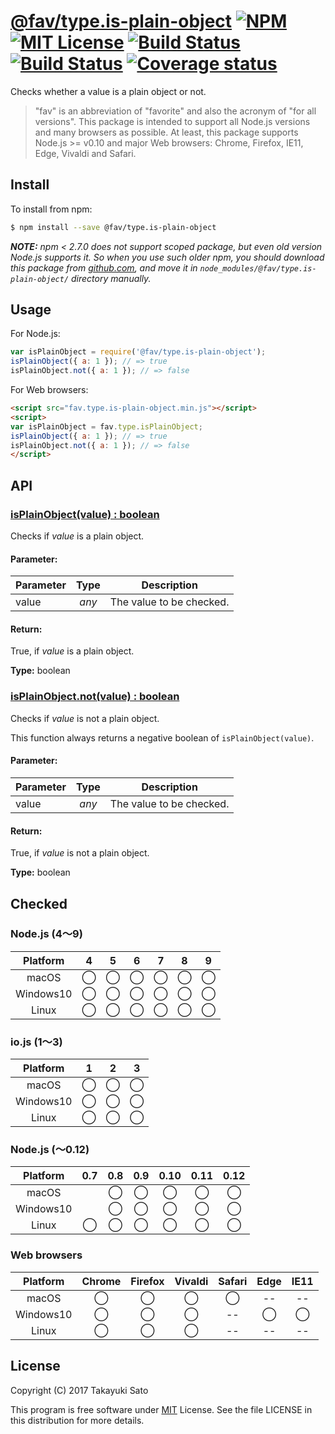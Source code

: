 # [@fav/type.is-plain-object][repo-url] [![NPM][npm-img]][npm-url] [![MIT License][mit-img]][mit-url] [![Build Status][travis-img]][travis-url] [![Build Status][appveyor-img]][appveyor-url] [![Coverage status][coverage-img]][coverage-url]

Checks whether a value is a plain object or not.

> "fav" is an abbreviation of "favorite" and also the acronym of "for all versions".
> This package is intended to support all Node.js versions and many browsers as possible.
> At least, this package supports Node.js >= v0.10 and major Web browsers: Chrome, Firefox, IE11, Edge, Vivaldi and Safari.

## Install

To install from npm:

```sh
$ npm install --save @fav/type.is-plain-object
```

***NOTE:*** *npm < 2.7.0 does not support scoped package, but even old version Node.js supports it. So when you use such older npm, you should download this package from [github.com][repo-url], and move it in `node_modules/@fav/type.is-plain-object/` directory manually.*


## Usage

For Node.js:

```js
var isPlainObject = require('@fav/type.is-plain-object');
isPlainObject({ a: 1 }); // => true
isPlainObject.not({ a: 1 }); // => false
```

For Web browsers:

```html
<script src="fav.type.is-plain-object.min.js"></script>
<script>
var isPlainObject = fav.type.isPlainObject;
isPlainObject({ a: 1 }); // => true
isPlainObject.not({ a: 1 }); // => false
</script>
```


## API

### <u>isPlainObject(value) : boolean</u>

Checks if *value* is a plain object.

#### Parameter:

| Parameter |  Type  | Description              |
|-----------|:------:|--------------------------|
| value     | *any*  | The value to be checked. |

#### Return:

True, if *value* is a plain object.

**Type:** boolean


### <u>isPlainObject.not(value) : boolean</u>

Checks if *value* is not a plain object.

This function always returns a negative boolean of `isPlainObject(value)`.

#### Parameter:

| Parameter |  Type  | Description              |
|-----------|:------:|--------------------------|
| value     | *any*  | The value to be checked. |

#### Return:

True, if *value* is not a plain object.

**Type:** boolean


## Checked                                                                      

### Node.js (4〜9)

| Platform  |   4    |   5    |   6    |   7    |   8    |   9    |
|:---------:|:------:|:------:|:------:|:------:|:------:|:------:|
| macOS     |&#x25ef;|&#x25ef;|&#x25ef;|&#x25ef;|&#x25ef;|&#x25ef;|
| Windows10 |&#x25ef;|&#x25ef;|&#x25ef;|&#x25ef;|&#x25ef;|&#x25ef;|
| Linux     |&#x25ef;|&#x25ef;|&#x25ef;|&#x25ef;|&#x25ef;|&#x25ef;|

### io.js (1〜3)

| Platform  |   1    |   2    |   3    |
|:---------:|:------:|:------:|:------:|
| macOS     |&#x25ef;|&#x25ef;|&#x25ef;|
| Windows10 |&#x25ef;|&#x25ef;|&#x25ef;|
| Linux     |&#x25ef;|&#x25ef;|&#x25ef;|

### Node.js (〜0.12)

| Platform  |  0.7   |  0.8   |  0.9   |  0.10  |  0.11  |  0.12  |
|:---------:|:------:|:------:|:------:|:------:|:------:|:------:|
| macOS     |        |&#x25ef;|&#x25ef;|&#x25ef;|&#x25ef;|&#x25ef;|
| Windows10 |        |&#x25ef;|&#x25ef;|&#x25ef;|&#x25ef;|&#x25ef;|
| Linux     |&#x25ef;|&#x25ef;|&#x25ef;|&#x25ef;|&#x25ef;|&#x25ef;|

### Web browsers

| Platform  | Chrome | Firefox | Vivaldi | Safari |  Edge  | IE11   |
|:---------:|:------:|:-------:|:-------:|:------:|:------:|:------:|
| macOS     |&#x25ef;|&#x25ef; |&#x25ef; |&#x25ef;|   --   |   --   |
| Windows10 |&#x25ef;|&#x25ef; |&#x25ef; |   --   |&#x25ef;|&#x25ef;|
| Linux     |&#x25ef;|&#x25ef; |&#x25ef; |   --   |   --   |   --   |


## License

Copyright (C) 2017 Takayuki Sato

This program is free software under [MIT][mit-url] License.
See the file LICENSE in this distribution for more details.

[repo-url]: https://github.com/sttk/fav-type.is-plain-object/
[npm-img]: https://img.shields.io/badge/npm-v0.7.0-blue.svg
[npm-url]: https://www.npmjs.com/package/@fav/type.is-plain-object
[mit-img]: https://img.shields.io/badge/license-MIT-green.svg
[mit-url]: https://opensource.org/licenses/MIT
[travis-img]: https://travis-ci.org/sttk/fav-type.is-plain-object.svg?branch=master
[travis-url]: https://travis-ci.org/sttk/fav-type.is-plain-object
[appveyor-img]: https://ci.appveyor.com/api/projects/status/github/sttk/fav-type.is-plain-object?branch=master&svg=true
[appveyor-url]: https://ci.appveyor.com/project/sttk/fav-type-is-plain-object
[coverage-img]: https://coveralls.io/repos/github/sttk/fav-type.is-plain-object/badge.svg?branch=master
[coverage-url]: https://coveralls.io/github/sttk/fav-type.is-plain-object?branch=master

